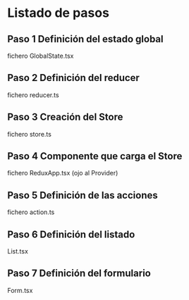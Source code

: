 # Listado de pasos
## Paso 1 Definición del estado global
fichero GlobalState.tsx
## Paso 2 Definición del reducer
fichero reducer.ts
## Paso 3 Creación del Store
fichero store.ts
## Paso 4 Componente que carga el Store
fichero ReduxApp.tsx (ojo al Provider)
## Paso 5 Definición de las acciones
fichero action.ts
## Paso 6 Definición del listado
List.tsx
## Paso 7 Definición del formulario
Form.tsx